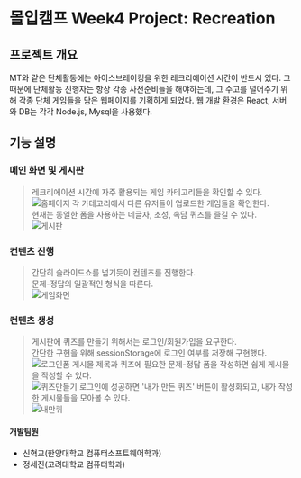 # 몰입캠프 Week4 Project: Recreation
## 프로젝트 개요
MT와 같은 단체활동에는 아이스브레이킹을 위한 레크리에이션 시간이 반드시 있다.
그 때문에 단체활동 진행자는 항상 각종 사전준비들을 해야하는데, 그 수고를 덜어주기 위해 각종 단체 게임들을 담은 웹페이지를 기획하게 되었다.
웹 개발 환경은 React, 서버와 DB는 각각 Node.js, Mysql을 사용했다.



## 기능 설명
### 메인 화면 및 게시판
> 레크리에이션 시간에 자주 활용되는 게임 카테고리들을 확인할 수 있다.\
> ![홈페이지](https://user-images.githubusercontent.com/51320553/181478437-def49756-4dff-4358-8857-ce02fa9fb726.PNG)
> 각 카테고리에서 다른 유저들이 업로드한 게임들을 확인한다.\
> 현재는 동일한 폼을 사용하는 네글자, 초성, 속담 퀴즈를 즐길 수 있다.\
> ![게시판](https://user-images.githubusercontent.com/51320553/181479399-7ca3be32-f472-41c4-b414-c5d645ff793f.PNG)



### 컨텐츠 진행
> 간단히 슬라이드쇼를 넘기듯이 컨텐츠를 진행한다.\
> 문제-정답의 일괄적인 형식을 따른다.\
> ![게임화면](https://user-images.githubusercontent.com/51320553/181479091-00a11620-4994-4a3f-afde-d1e70930a61b.png)



### 컨텐츠 생성
> 게시판에 퀴즈를 만들기 위해서는 로그인/회원가입을 요구한다.\
> 간단한 구현을 위해 sessionStorage에 로그인 여부를 저장해 구현했다.\
> ![로그인폼](https://user-images.githubusercontent.com/51320553/181481784-2a2c89e9-c371-4956-adb2-a7ca34027d58.png)
> 게시물 제목과 퀴즈에 필요한 문제-정답 폼을 작성하면 쉽게 게시물을 작성할 수 있다.\
> ![퀴즈만들기](https://user-images.githubusercontent.com/51320553/181481868-28520e05-b859-4e52-ae33-582b32f96a4f.PNG)
> 로그인에 성공하면 '내가 만든 퀴즈' 버튼이 활성화되고, 내가 작성한 게시물들을 모아볼 수 있다.\
> ![내만퀴](https://user-images.githubusercontent.com/51320553/181482217-9c039f5c-e319-4e67-b1c3-5b08445e8933.PNG)



#### 개발팀원
* 신혁교(한양대학교 컴퓨터소프트웨어학과)
* 정세진(고려대학교 컴퓨터학과)

